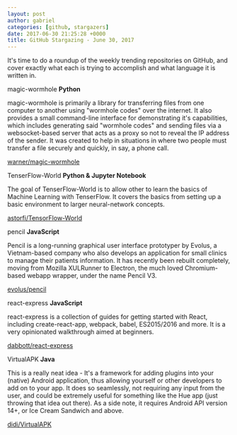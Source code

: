 ```yaml
---
layout: post
author: gabriel
categories: [github, stargazers]
date: 2017-06-30 21:25:28 +0000
title: GitHub Stargazing - June 30, 2017
---
```


It's time to do a roundup of the weekly trending repositories on GitHub, and
cover exactly what each is trying to accomplish and what language it is written
in.

magic-wormhole **Python**

magic-wormhole is primarily a library for transferring files from one computer
to another using "wormhole codes" over the internet. It also provides a small
command-line interface for demonstrating it's capabilities, which includes
generating said "wormhole codes" and sending files via a websocket-based server
that acts as a proxy so not to reveal the IP address of the sender. It was
created to help in situations in where two people must transfer a file securely
and quickly, in say, a phone call.

[warner/magic-wormhole ](https://github.com/warner/magic-wormhole)

TenserFlow-World **Python & Jupyter Notebook**

The goal of TenserFlow-World is to allow other to learn the basics of Machine
Learning with TenserFlow. It covers the basics from setting up a basic
environment to larger neural-network concepts.

[astorfi/TensorFlow-World](https://github.com/astorfi/TensorFlow-World)

pencil **JavaScript**

Pencil is a long-running graphical user interface prototyper by Evolus, a
Vietnam-based company who also develops an application for small clinics to
manage their patients information. It has recently been rebuilt completely,
moving from Mozilla XULRunner to Electron, the much loved Chromium-based webapp
wrapper, under the name Pencil V3.

[evolus/pencil](https://github.com/evolus/pencil)

react-express **JavaScript**

react-express is a collection of guides for getting started with React,
including create-react-app, webpack, babel, ES2015/2016 and more. It is a very
opinionated walkthrough aimed at beginners.

[dabbott/react-express](https://github.com/dabbott/react-express)

VirtualAPK **Java**

This is a really neat idea - It's a framework for adding plugins into your
(native) Android application, thus allowing yourself or other developers to add
on to your app. It does so seamlessly, not requiring any input from the user,
and could be extremely useful for something like the Hue app (just throwing that
idea out there). As a side note, it requires Android API version 14+, or Ice
Cream Sandwich and above.

[didi/VirtualAPK](https://github.com/didi/VirtualAPK)